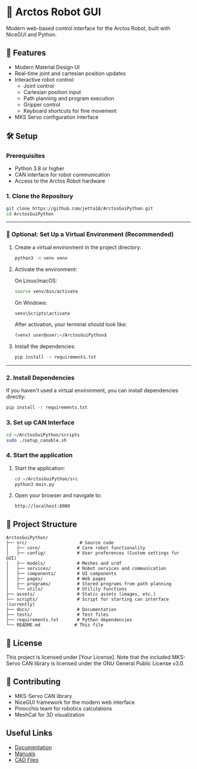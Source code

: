 # 🤖 Arctos Robot GUI

Modern web-based control interface for the Arctos Robot, built with NiceGUI and Python.

## 🌟 Features

- Modern Material Design UI 
- Real-time joint and cartesian position updates
- Interactive robot control:
  - Joint control 
  - Cartesian position input
  - Path planning and program execution
  - Gripper control
  - Keyboard shortcuts for fine movement
- MKS Servo configuration interface


## 🛠️ Setup

### Prerequisites

- Python 3.8 or higher
- CAN interface for robot communication
- Access to the Arctos Robot hardware

### 1. Clone the Repository

```bash
git clone https://github.com/jetta18/ArctosGuiPython.git
cd ArctosGuiPython
```

---

### 🔄 Optional: Set Up a Virtual Environment (Recommended)

1. Create a virtual environment in the project directory:
   ```bash
   python3 -m venv venv
   ```

2. Activate the environment:

   On Linux/macOS:
   ```bash
   source venv/bin/activate
   ```

   On Windows:
   ```bash
   venv\Scripts\activate
   ```

   After activation, your terminal should look like:
   ```bash
   (venv) user@user:~/ArctosGuiPython$
   ```

3. Install the dependencies:
   ```bash
   pip install -r requirements.txt
   ```

---

### 2. Install Dependencies

If you haven't used a virtual environment, you can install dependencies directly:

```bash
pip install -r requirements.txt
```

### 3. Set up CAN Interface

```bash
cd ~/ArctosGuiPython/scripts
sudo ./setup_canable.sh
```

### 4. Start the application

1. Start the application:
   ```bash
   cd ~/ArctosGuiPython/src
   python3 main.py
   ```

2. Open your browser and navigate to:
   ```
   http://localhost:8080
   ```

## 📁 Project Structure

```
ArctosGuiPython/
├── src/                    # Source code
│   ├── core/              # Core robot functionality
│   ├── config/            # User preferences (Custom settings fur GUI)
│   ├── models/            # Meshes and urdf
│   ├── services/          # Robot services and communication
│   ├── components/        # UI components
│   ├── pages/             # Web pages
│   ├── programs/          # Stored programs from path planning
│   └── utils/             # Utility functions
├── assets/                # Static assets (images, etc.)
├── scripts/               # Script for starting can interface (currently)
├── docs/                  # Documentation
├── tests/                 # Test files
├── requirements.txt       # Python dependencies
└── README.md             # This file
```


## 📝 License

This project is licensed under [Your License]. Note that the included MKS-Servo CAN library is licensed under the GNU General Public License v3.0.

## 👥 Contributing

- MKS-Servo CAN library
- NiceGUI framework for the modern web interface
- Pinocchio team for robotics calculations
- MeshCat for 3D visualization

## Useful Links

- [Documentation](https://arctosrobotics.com/docs/)
- [Manuals](https://arctosrobotics.com/#Assembly)
- [CAD Files](https://arctosrobotics.com/#Assembly)
